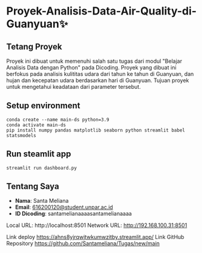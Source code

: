 # Proyek-Analisis-Data-Air-Quality-di-Guanyuan✨

## Tetang Proyek
Proyek ini dibuat untuk memenuhi salah satu tugas dari modul "Belajar Analisis Data dengan Python" pada Dicoding. Proyek yang dibuat ini berfokus pada analisis kulititas udara dari tahun ke tahun di Guanyuan, dan hujan dan kecepatan udara berdasarkan hari di Guanyuan. Tujuan proyek untuk mengetahui keadataan dari parameter tersebut.

## Setup environment
```
conda create --name main-ds python=3.9
conda activate main-ds
pip install numpy pandas matplotlib seaborn python streamlit babel statsmodels
```

## Run steamlit app
```
streamlit run dashboard.py
```

## Tentang Saya
- **Nama**: Santa Meliana
- **Email**: 616200120@student.unpar.ac.id
- **ID Dicoding**: santamelianaaaasantamelianaaaa

Local URL: http://localhost:8501
Network URL: http://192.168.100.31:8501

Link deploy https://ahns8yjrqwjtwkumwzitby.streamlit.app/
Link GitHub Repository https://github.com/Santameliana/Tugas/new/main
